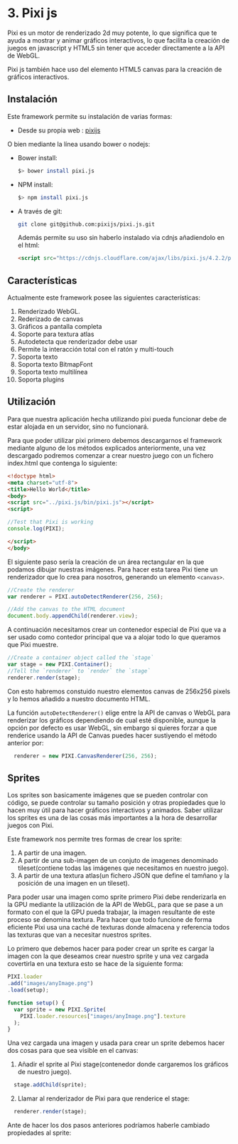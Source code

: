 # 3. Pixi js

Pixi es un motor de renderizado 2d muy potente, lo que significa que te ayuda a mostrar y animar gráficos interactivos, lo que facilita la creación de juegos en javascript y HTML5 sin tener que acceder directamente a la API de WebGL.

Pixi js también hace uso del elemento HTML5 canvas para la creación de gráficos interactivos.

## Instalación

Este framework permite su instalación de varias formas:

* Desde su propia web : [pixijs](http://www.pixijs.com/)

O bien mediante la línea usando bower o nodejs:

* Bower install:

  ~~~Bash
  $> bower install pixi.js
  ~~~
* NPM install:

  ~~~Bash
  $> npm install pixi.js
  ~~~
* A través de git:

  ~~~Bash
  git clone git@github.com:pixijs/pixi.js.git
  ~~~

  Además permite su uso sin haberlo instalado via cdnjs añadiendolo en el html:

  ~~~HTML
  <script src="https://cdnjs.cloudflare.com/ajax/libs/pixi.js/4.2.2/pixi.min.js"></script>
  ~~~

## Características

Actualmente este framework posee las siguientes características:

1. Renderizado WebGL.
2. Rederizado de canvas
3. Gráficos a pantalla completa
4. Soporte para textura atlas
5. Autodetecta que renderizador debe usar
6. Permite la interacción total con el ratón y multi-touch
7. Soporta texto
8. Soporta texto BitmapFont
9. Soporta texto multilínea
10. Soporta plugins

## Utilización

Para que nuestra aplicación hecha utilizando pixi pueda funcionar debe de estar alojada en un servidor, sino no funcionará.

Para que poder utilizar pixi primero debemos descargarnos el framework mediante alguno de los métodos explicados anteriormente, una vez descargado podremos comenzar a crear nuestro juego con un fichero index.html que contenga lo siguiente:

~~~html
<!doctype html>
<meta charset="utf-8">
<title>Hello World</title>
<body>
<script src="../pixi.js/bin/pixi.js"></script>
<script>

//Test that Pixi is working
console.log(PIXI);

</script>
</body>
~~~

El siguiente paso sería la creación de un área rectangular en la que podamos dibujar nuestras imágenes. Para hacer esta tarea Pixi tiene un renderizador que lo crea para nosotros, generando un elemento ```<canvas>```.

~~~javascript
//Create the renderer
var renderer = PIXI.autoDetectRenderer(256, 256);

//Add the canvas to the HTML document
document.body.appendChild(renderer.view);
~~~

A continuación necesitamos crear un contenedor especial de Pixi que va a ser usado como contedor principal que va a alojar todo lo que queramos que Pixi muestre.

~~~javascript
//Create a container object called the `stage`
var stage = new PIXI.Container();
//Tell the `renderer` to `render` the `stage`
renderer.render(stage);
~~~

Con esto habremos constuido nuestro elementos canvas de 256x256 pixels y lo hemos añadido a nuestro documento HTML.

La función ```autoDetectRenderer()``` elige entre la API de canvas o WebGL para renderizar los gráficos dependiendo de cual esté disponible, aunque la opción por defecto es usar WebGL, sin embargo si quieres forzar a que renderice usando la API de Canvas puedes hacer sustiyendo el método anterior por:

~~~javascript
  renderer = new PIXI.CanvasRenderer(256, 256);
~~~

## Sprites

Los sprites son basicamente imágenes que se pueden controlar con código, se puede controlar su tamaño posición y otras propiedades que lo hacen muy útil para hacer gráficos interactivos y animados. Saber utilizar los sprites es una de las cosas más importantes a la hora de desarrollar juegos con Pixi.

Este framework nos permite tres formas de crear los sprite:

1. A partir de una imagen.
2. A partir de una sub-imagen de un conjuto de imagenes denominado tileset(contiene todas las imágenes que necesitamos en nuestro juego).
3. A partir de una textura atlas(un fichero JSON que define el tamñano y la posición de una imagen en un tileset).

Para poder usar una imagen como sprite primero Pixi debe renderizarla en la GPU mediante la utilización de la API de WebGL, para que se pase a un formato con el que la GPU pueda trabajar,  la imagen resultante de este proceso se denomina textura. Para hacer que todo funcione de forma eficiente Pixi usa una caché de texturas donde almacena y referencia todos las texturas que van a necesitar nuestros sprites.

Lo primero que debemos hacer para poder crear un sprite es cargar la imagen con la que deseamos crear nuestro sprite y una vez cargada covertirla en una textura esto se hace de la siguiente forma:

~~~javascript
PIXI.loader
.add("images/anyImage.png")
.load(setup);

function setup() {
  var sprite = new PIXI.Sprite(
    PIXI.loader.resources["images/anyImage.png"].texture
  );
}
~~~

Una vez cargada una imagen y usada para crear un sprite debemos hacer dos cosas para que sea visible en el canvas:

1. Añadir el sprite al Pixi stage(contenedor donde cargaremos los gráficos de nuestro juego).
~~~javascript
  stage.addChild(sprite);
~~~
2. Llamar al renderizador de Pixi para que renderice el stage:
~~~javascript
  renderer.render(stage);
~~~

Ante de hacer los dos pasos anteriores podríamos haberle cambiado propiedades al sprite:
